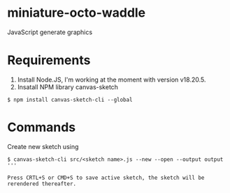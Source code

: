 # miniature-octo-waddle
JavaScript generate graphics

# Requirements

1. Install Node.JS, I'm working at the moment with version v18.20.5.
2. Insatall NPM library canvas-sketch

```console
$ npm install canvas-sketch-cli --global
```

# Commands

Create new sketch using

```console
$ canvas-sketch-cli src/<sketch name>.js --new --open --output output
'''

Press CRTL+S or CMD+S to save active sketch, the sketch will be rerendered thereafter.